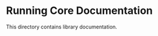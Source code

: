 Running Core Documentation
==========================

This directory contains library documentation.